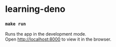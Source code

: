 # learning-deno

### `make run`

Runs the app in the development mode.<br />
Open [http://localhost:8000](http://localhost:8000) to view it in the browser.
